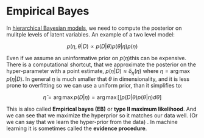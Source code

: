 # Empirical Bayes

In [hierarchical Bayesian models](hierarchical_bayesian_models.md), we need to compute the posterior on mulitple levels of latent variables. An example of a two level model:

$$p(\eta , \theta |D) \propto p(D| \theta)p(\theta| \eta) p(\eta) $$

Even if we assume an uninformative prior on $p(\eta)$this can be expensive. There is a computational shortcut, that we approximate the posterior on the hyper-parameter with a point estimate, $p(\eta| D) \approx \delta_{\eta}(\eta)$ where $\eta = \arg\max  p(\eta|D)$. In general $\eta$ is much smaller that $\theta$ in dimensionality, and it is less prone to overfitting so we can use a uniform prior, than it simplifies to:



$$ \hat{\eta}= \arg\max p(D| \eta) = \arg \max [\int p(D|\theta) p(\theta |\eta) d\theta]$$

This is also called **Empirical bayes (EB)** or **type II maximum likelihood**. And we can see that we maximize the hyperprior so it matches our data well. (Or we can say that we learn the hyper-prior from the data) . In machine learning it is sometimes called the **evidence procedure**.
